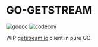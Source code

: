 # GO-GETSTREAM

[![godoc](https://godoc.org/github.com/mrhenry/go-getstream?status.svg)](https://godoc.org/github.com/mrhenry/go-getstream)
[![codecov](https://codecov.io/gh/mrhenry/go-getstream/branch/master/graph/badge.svg)](https://codecov.io/gh/mrhenry/go-getstream)

WIP [getstream.io](getstream.io) client in pure GO.
